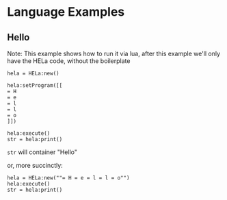 # Language Examples

## Hello

Note: This example shows how to run it via lua, after this example we'll only have the HELa code, without the boilerplate

```
hela = HELa:new()

hela:setProgram([[
= H
= e
= l
= l
= o
]])

hela:execute()
str = hela:print()
```

`str` will container "Hello"

or, more succinctly:

```
hela = HELa:new(""= H = e = l = l = o"")
hela:execute()
str = hela:print()
```

## 
